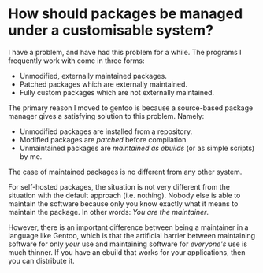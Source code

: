 # How should packages be managed under a customisable system?

I have a problem, and have had this problem for a while. The programs I
frequently work with come in three forms: 

* Unmodified, externally maintained packages.
* Patched packages which are externally maintained.
* Fully custom packages which are not externally maintained.

The primary reason I moved to gentoo is because a source-based package manager
gives a satisfying solution to this problem. Namely:

* Unmodified packages are installed from a repository.
* Modified packages are *patched* before compilation.
* Unmaintained packages are *maintained as ebuilds* (or as simple scripts) by me.

The case of maintained packages is no different from any other system. 

For self-hosted packages, the situation is not very different from the
situation with the default approach (i.e. nothing). Nobody else is able to
maintain the software because only you know exactly what it means to maintain
the package. In other words: *You are the maintainer*.

However, there is an important difference between being a maintainer in a
language like Gentoo, which is that the artificial barrier between maintaining
software for only *your* use and maintaining software for *everyone's* use is
much thinner. If you have an ebuild that works for your applications, then you
can distribute it. 
